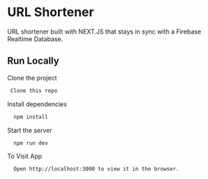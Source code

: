 # URL Shortener

URL shortener built with NEXT.JS that stays in sync with a Firebase Realtime Database.

## Run Locally

Clone the project

```bash
 Clone this repo
```

Install dependencies

```bash
  npm install
```

Start the server

```bash
  npm run dev
```

To Visit App

```bash
  Open http://localhost:3000 to view it in the browser.
```
